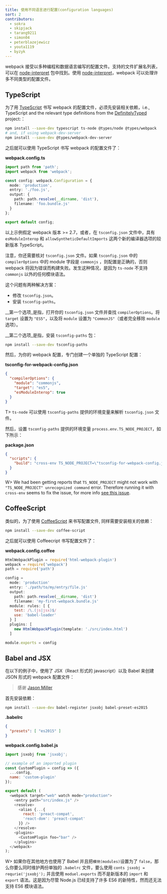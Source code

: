 ```yaml
---
title: 使用不同语言进行配置(configuration languages)
sort: 2
contributors:
  - sokra
  - skipjack
  - tarang9211
  - simon04
  - peterblazejewicz
  - youta1119
  - byzyk
---
```


webpack 接受以多种编程和数据语言编写的配置文件。支持的文件扩展名列表，可以在 [node-interpret](https://github.com/gulpjs/interpret) 包中找到。使用 [node-interpret](https://github.com/gulpjs/interpret)，webpack 可以处理许多不同类型的配置文件。


## TypeScript

为了用 [TypeScript](http://www.typescriptlang.org/) 书写 webpack 的配置文件，必须先安装相关依赖，i.e., TypeScript and the relevant type definitions from the [DefinitelyTyped](https://definitelytyped.org/) project:：

``` bash
npm install --save-dev typescript ts-node @types/node @types/webpack
# and, if using webpack-dev-server
npm install --save-dev @types/webpack-dev-server
```

之后就可以使用 TypeScript 书写 webpack 的配置文件了：

__webpack.config.ts__

```typescript
import path from 'path';
import webpack from 'webpack';

const config: webpack.Configuration = {
  mode: 'production',
  entry: './foo.js',
  output: {
    path: path.resolve(__dirname, 'dist'),
    filename: 'foo.bundle.js'
  }
};

export default config;
```

以上示例假定 webpack 版本 >= 2.7，或者，在  `tsconfig.json` 文件中，具有 `esModuleInterop` 和 `allowSyntheticDefaultImports` 这两个新的编译器选项的较新版本 TypeScript。

注意，你还需要核对 `tsconfig.json` 文件。如果 `tsconfig.json` 中的 `compilerOptions` 中的 module 字段是 `commonjs` ，则配置是正确的，否则 webpack 将因为错误而构建失败。发生这种情况，是因为 `ts-node` 不支持 `commonjs` 以外的任何模块语法。

这个问题有两种解决方案：

- 修改 `tsconfig.json`。
- 安装 `tsconfig-paths`。

__第一个选项_是指，打开你的 `tsconfig.json` 文件并查找 `compilerOptions`。将 `target` 设置为 `"ES5"`，以及将 `module` 设置为 `"CommonJS"`（或者完全移除 `module` 选项）。

__第二个选项_是指，安装 `tsconfig-paths` 包：

``` bash
npm install --save-dev tsconfig-paths
```

然后，为你的 webpack 配置，专门创建一个单独的 TypeScript 配置：

__tsconfig-for-webpack-config.json__

``` json
{
  "compilerOptions": {
    "module": "commonjs",
    "target": "es5",
    "esModuleInterop": true
  }
}
```

T> `ts-node` 可以使用 `tsconfig-paths` 提供的环境变量来解析 `tsconfig.json` 文件。

然后，设置 `tsconfig-paths` 提供的环境变量 `process.env.TS_NODE_PROJECT`，如下所示：

__package.json__

```json
{
  "scripts": {
    "build": "cross-env TS_NODE_PROJECT=\"tsconfig-for-webpack-config.json\" webpack"
  }
}
```

W> We had been getting reports that `TS_NODE_PROJECT` might not work with `"TS_NODE_PROJECT" unrecognized command` error. Therefore running it with `cross-env` seems to fix the issue, for more info [see this issue](https://github.com/webpack/webpack.js.org/issues/2733).


## CoffeeScript

类似的，为了使用 [CoffeeScript](https://coffeescript.org/) 来书写配置文件, 同样需要安装相关的依赖：

``` bash
npm install --save-dev coffee-script
```

之后就可以使用 Coffeecript 书写配置文件了：

__webpack.config.coffee__

<!-- eslint-skip -->

```js
HtmlWebpackPlugin = require('html-webpack-plugin')
webpack = require('webpack')
path = require('path')

config =
  mode: 'production'
  entry: './path/to/my/entry/file.js'
  output:
    path: path.resolve(__dirname, 'dist')
    filename: 'my-first-webpack.bundle.js'
  module: rules: [ {
    test: /\.(js|jsx)$/
    use: 'babel-loader'
  } ]
  plugins: [
    new HtmlWebpackPlugin(template: './src/index.html')
  ]

module.exports = config
```


## Babel and JSX

在以下的例子中，使用了 JSX（React 形式的 javascript）以及 Babel 来创建 JSON 形式的 webpack 配置文件：

> 感谢 [Jason Miller](https://twitter.com/_developit/status/769583291666169862)

首先安装依赖：

``` bash
npm install --save-dev babel-register jsxobj babel-preset-es2015
```

__.babelrc__

``` json
{
  "presets": [ "es2015" ]
}
```

__webpack.config.babel.js__

``` js
import jsxobj from 'jsxobj';

// example of an imported plugin
const CustomPlugin = config => ({
  ...config,
  name: 'custom-plugin'
});

export default (
  <webpack target="web" watch mode="production">
    <entry path="src/index.js" />
    <resolve>
      <alias {...{
        react: 'preact-compat',
        'react-dom': 'preact-compat'
      }} />
    </resolve>
    <plugins>
      <CustomPlugin foo="bar" />
    </plugins>
  </webpack>
);
```

W> 如果你在其他地方也使用了 Babel 并且把`模块(modules)`设置为了 `false`，那么你要么同时维护两份单独的 `.babelrc` 文件，要么使用 `conts jsxobj = requrie('jsxobj');` 并且使用 `moduel.exports` 而不是新版本的 `import` 和 `export` 语法。这是因为尽管 Node.js 已经支持了许多 ES6 的新特性，然而还无法支持 ES6 模块语法。
